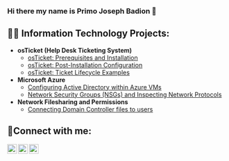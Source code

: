 ### Hi there my name is Primo Joseph Badion 👋

<h2>👨‍💻 Information Technology Projects:</h2>

- <b>osTicket (Help Desk Ticketing System)</b>
  - [osTicket: Prerequisites and Installation](https://github.com/JCBadion/osticket-prereqs)
  - [osTicket: Post-Installation Configuration](https://github.com/JCBadion/post-install-config)
  - [osTicket: Ticket Lifecycle Examples](https://github.com/JCBadion/ticket-lifecycle)
- <b>Microsoft Azure</b>
  - [Configuring Active Directory within Azure VMs](https://github.com/JCBadion/configure-ad)
  - [Network Security Groups (NSGs) and Inspecting Network Protocols](https://github.com/JCBadion/azure-network-protocols)
- <b>Network Filesharing and Permissions </b>
  - [Connecting Domain Controller files to users](https://github.com/JCBadion/network-filesharing)

<h2>🤳Connect with me:</h2>

[<img align="left" alt="Josh | Twitter" width="22px" src="https://cdn.jsdelivr.net/npm/simple-icons@v3/icons/twitter.svg" />][twitter]
[<img align="left" alt="Josh | LinkedIn" width="22px" src="https://cdn.jsdelivr.net/npm/simple-icons@v3/icons/linkedin.svg" />][linkedin]
[<img align="left" alt="Josh | Instagram" width="22px" src="https://cdn.jsdelivr.net/npm/simple-icons@v3/icons/instagram.svg" />][instagram]

[twitter]: https://twitter.com/Jane
[instagram]: https://www.instagram.com/Jane
[linkedin]: https://linkedin.com/in/Jane
